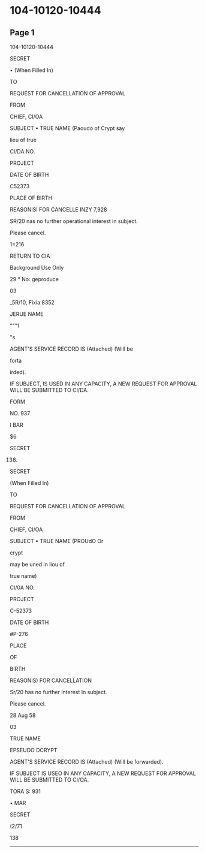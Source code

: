 # 104-10120-10444

## Page 1

104-10120-10444

SECRET

• (When Filled In)

TO

REQUÉST FOR CANCELLATION OF APPROVAL

FROM

CHIEF, CI/OA

SUBJECT • TRUE NAME (Paoudo of Crypt say

lieu of true

CI/DA NO.

PROJECT

DATE OF BIRTH

C52373

PLACE OF BIRTH

REASONISI FOR CANCELLE INZY 7,928

SR/20 nas no further operational interest in subject.

Please cancel.

1=216

RETURN TO CIA

Background Use Only

29 ° No: geproduce

03

_5R/10, Fixia 8352

JERUE NAME

"""1

"s.

AGENT'S SERVICE RECORD IS (Attached) (Will be

forta

irded).

IF SUBJECT, IS USED IN ANY CAPACITY, A NEW REQUEST FOR APPROVAL WILL BE SUBMITTED TO CI/DA.

FORM

NO. 937

I BAR

$6

SECRET

138)

SECRET

(When Filled In)

TO

REQUEST FOR CANCELLATION OF APPROVAL

FROM

CHIEF, CI/OA

SUBJECT • TRUE NAME (PROUdO Or

crypt

may be uned in liou of

true name)

CI/0A NO.

PROJECT

C-52373

DATE OF BIRTH

#P-276

PLACE

OF

BIRTH

REASONIS) FOR CANCELLATION

Sr/20 has no further interest In subject.

Please cancel.

28 Aug 58

03

TRUE NAME

EPSEUDO DCRYPT

AGENT'S SERVICE RECORD IS (Attached) (Will be forwarded).

IF SUBJECT IS USEO IN ANY CAPACITY, A NEW REQUEST FOR APPROVAL WILL BE SUBMITTED TO CI/OA.

TORA S: 931

• MAR

SECRET

(2/71

138

---

